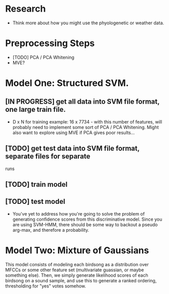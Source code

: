# Research

  * Think more about how you might use the phyologenetic or weather data.

# Preprocessing Steps

  * [TODO] PCA / PCA Whitening
  * MVE?

# Model One: Structured SVM.

## [IN PROGRESS] get all data into SVM file format, one large train file.
  * D x N for training example: 16 x 7734 - with this number of features, will
    probably need to implement some sort of PCA / PCA Whitening. Might also
    want to explore using MVE if PCA gives poor results...

## [TODO] get test data into SVM file format, separate files for separate
   runs

## [TODO] train model

## [TODO] test model
  * You've yet to address how you're going to solve the problem of generating
  confidence scores from this discriminative model. Since you are using
  SVM-HMM, there should be some way to backout a pseudo arg-max, and therefore
  a probability.

# Model Two: Mixture of Gaussians

This model consists of modeling each birdsong as a distribution over MFCCs or
some other feature set (multivariate guassian, or maybe something else). Then,
we simply generate likelihood scores of each birdsong on a sound sample, and
use this to generate a ranked ordering, thresholding for "yes" votes somehow.
